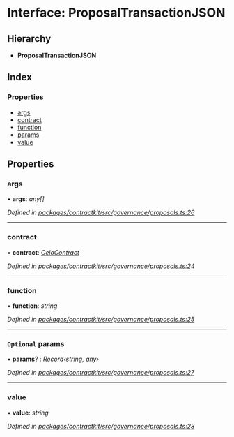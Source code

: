 # Interface: ProposalTransactionJSON

## Hierarchy

* **ProposalTransactionJSON**

## Index

### Properties

* [args](_governance_proposals_.proposaltransactionjson.md#args)
* [contract](_governance_proposals_.proposaltransactionjson.md#contract)
* [function](_governance_proposals_.proposaltransactionjson.md#function)
* [params](_governance_proposals_.proposaltransactionjson.md#optional-params)
* [value](_governance_proposals_.proposaltransactionjson.md#value)

## Properties

###  args

• **args**: *any[]*

*Defined in [packages/contractkit/src/governance/proposals.ts:26](https://github.com/celo-org/celo-monorepo/blob/06adf8b7a/packages/contractkit/src/governance/proposals.ts#L26)*

___

###  contract

• **contract**: *[CeloContract](../enums/_base_.celocontract.md)*

*Defined in [packages/contractkit/src/governance/proposals.ts:24](https://github.com/celo-org/celo-monorepo/blob/06adf8b7a/packages/contractkit/src/governance/proposals.ts#L24)*

___

###  function

• **function**: *string*

*Defined in [packages/contractkit/src/governance/proposals.ts:25](https://github.com/celo-org/celo-monorepo/blob/06adf8b7a/packages/contractkit/src/governance/proposals.ts#L25)*

___

### `Optional` params

• **params**? : *Record‹string, any›*

*Defined in [packages/contractkit/src/governance/proposals.ts:27](https://github.com/celo-org/celo-monorepo/blob/06adf8b7a/packages/contractkit/src/governance/proposals.ts#L27)*

___

###  value

• **value**: *string*

*Defined in [packages/contractkit/src/governance/proposals.ts:28](https://github.com/celo-org/celo-monorepo/blob/06adf8b7a/packages/contractkit/src/governance/proposals.ts#L28)*
